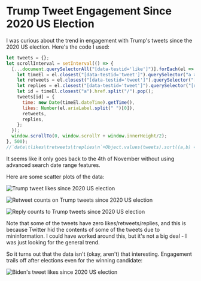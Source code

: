 # Trump Tweet Engagement Since 2020 US Election

I was curious about the trend in engagement with Trump's tweets since the 2020 US election. Here's the code I used:

```js
let tweets = {};
let scrollInterval = setInterval(() => {
  [...document.querySelectorAll("[data-testid='like']")].forEach(el => {
    let timeEl = el.closest("[data-testid='tweet']").querySelector("a > time");
    let retweets = el.closest("[data-testid='tweet']").querySelector("[data-testid='retweet']").ariaLabel.split(" ")[0];
    let replies = el.closest("[data-testid='tweet']").querySelector("[data-testid='reply']").ariaLabel.split(" ")[0];
    let id = timeEl.closest("a").href.split("/").pop();
    tweets[id] = {
      time: new Date(timeEl.dateTime).getTime(),
      likes: Number(el.ariaLabel.split(" ")[0]),
      retweets,
      replies,
    };
  });
  window.scrollTo(0, window.scrollY + window.innerHeight/2);
}, 500);
//`date\tlikes\tretweets\treplies\n`+Object.values(tweets).sort((a,b) => a.time-b.time).map(o => `${new Date(o.time).toUTCString()}\t${o.likes}\t${o.retweets}\t${o.replies}`).join("\n");
```

It seems like it only goes back to the 4th of November without using advanced search date range features.

Here are some scatter plots of the data:

![Trump tweet likes since 2020 US election](https://i.imgur.com/GTFozRZ.png)


![Retweet counts on Trump tweets since 2020 US election](https://i.imgur.com/gUbNxjP.png)


![Reply counts to Trump tweets since 2020 US election](https://i.imgur.com/88pbzcI.png)

Note that some of the tweets have zero likes/retweets/replies, and this is because Twitter hid the contents of some of the tweets due to mininformation. I could have worked around this, but it's not a big deal - I was just looking for the general trend.

So it turns out that the data isn't (okay, aren't) that interesting. Engagement trails off after elections even for the winning candidate:

![Biden's tweet likes since 2020 US election](https://i.imgur.com/VZnIEzD.png)


